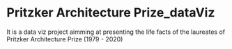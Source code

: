 # Pritzker Architecture Prize_dataViz
 It is a data viz project aimming at presenting the life facts of the laureates of Pritzker Architecture Prize (1979 - 2020)
